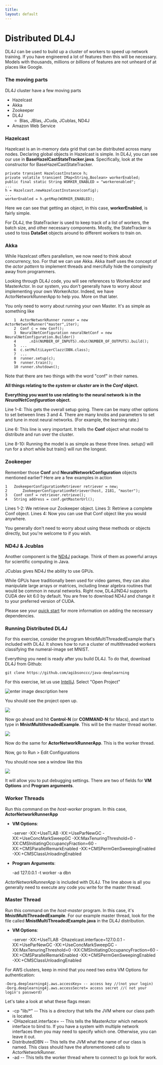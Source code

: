 ```yaml
---
title: 
layout: default
---
```


# Distributed DL4J

DL4J can be used to build up a cluster of workers to speed up network training. If you have engineered a lot of features then this will be necessary. Models with thousands, millions or *billions* of features are not unheard of at places like Google.

### The moving parts 

DL4J cluster have a few moving parts 

* Hazelcast
* Akka
* Zookeeper
* DL4J
	* Blas, JBlas, JCuda, JCublas, ND4J
* Amazon Web Service

### Hazelcast

Hazelcast is an in-memory data grid that can be distributed across many nodes. Declaring global objects in Hazelcast is  simple. In DL4J, you can see our use in **BaseHazelCastStateTracker.java**. Specifically, look at the constructor for BaseHazelCastStateTracker. 

    private transient HazelcastInstance h;
    private volatile transient IMap<String,Boolean> workerEnabled;
    public final static String WORKER_ENABLED = "workerenabled";
    ...
    h = Hazelcast.newHazelcastInstance(config);
    ...
    workerEnabled = h.getMap(WORKER_ENABLED);

Here we can see that getting an object, in this case, **workerEnabled**, is fairly simple. 

For DL4J, the StateTracker is used to keep track of a list of workers, the batch size, and other necessary components. Mostly, the StateTracker is used to toss **DataSet** objects around to different workers to train on.
    
### Akka

While Hazelcast offers parallelism, we now need to think about concurrency, too. For that we can use Akka.
Akka itself uses the concept of the *actor pattern* to implement threads and mercifully hide the complexity away from programmers.

Looking through DL4J code, you will see references to WorkerActor and MasterActor. In our system, you don't generally have to worry about implementing your own WorkerActor. Indeed, we have ActorNetworkRunnerApp to help you. More on that later.

You only need to worry about running your own Master. It's as simple as something like

		1  ActorNetworkRunner runner = new ActorNetworkRunner("master",iter);
	    2  Conf c = new Conf();
		3  NeuralNetConfiguration neuralNetConf = new NeuralNetConfiguration.Builder()
		4      .nIn(NUMBER_OF_INPUTS).nOut(NUMBER_OF_OUTPUTS).build();
		5  ...
		6  c.setMultiLayerClazz(DBN.class);
		7  ...
		8  runner.setup(c);
		9  runner.train();
		10 runner.shutdown();

Note that there are two things with the word "conf" in their names. 

**All things relating to the *system* or *cluster* are in the *Conf* object.**

**Everything you want to use relating to the neural network is in the *NeuralNetConfiguration* object.**

Line 1-4: This gets the overall setup going. There can be many other options to set between lines 3 and 4. There are many knobs and parameters to set and tune in most neural networks. (For example, the learning rate.)

Line 6: This line is very important. It tells the **Conf** object what model to distribute and run over the cluster. 

Line 8-10: Running the model is as simple as these three lines. *setup()* will run for a short while but train() will run the longest.

### Zookeeper

Remember those **Conf** and **NeuralNetworkConfiguration** objects mentioned earlier? Here are a few examples in action

	1	ZookeeperConfigurationRetriever retriever = new;
	2		ZookeeperConfigurationRetriever(host, 2181, "master");
	3	Conf conf = retriever.retrieve();
	4	String address = conf.getMasterUrl();

Lines 1-2: We retrieve our Zookeeper object.
Lines 3: Retrieve a complete Conf object.
Lines 4: Now you can use that Conf object like you would anywhere.
  
You generally don't need to worry about using these methods or objects directly, but you're welcome to if you wish.

### ND4J & Jcublas

Another component is the [ND4J](http://nd4j.org) package. Think of them as powerful arrays for scientific computing in Java.

JCublas gives ND4J the ability to use GPUs. 

While GPUs have traditionally been used for video games, they can also manipulate large arrays or matrices, including linear algebra routines that would be common in neural networks. Right now, DL4J/ND4J supports CUDA dev kit 6.0 by default. You are free to download ND4J and change it to your preferred version of CUDA.

Please see your [quick start](http://deeplearning4j.org/quickstart.html) for more information on adding the necessary dependencies.

### Running Distributed DL4J

For this exercise, consider the program MnistMultiThreadedExample that's included with DL4J. It shows how to run a cluster of multithreaded workers classifying the numeral-image set MNIST.

Everything you need is ready after you build DL4J. To do that, download DL4J from Github:

    git clone https://github.com/agibsonccc/java-deeplearning

For this exercise, let us use [IntelliJ](http://www.jetbrains.com/idea/download/).  Select "Open Project"

![enter image description here](http://i.imgur.com/lpoe46t.png)

You should see the project open up. 

![](http://i.imgur.com/wMxM3SM.png)

Now go ahead and hit **Control-N** (or **COMMAND-N** for Macs), and start to type in **MnistMultithreadedExample**. This will be the master thread worker.

![](http://i.imgur.com/JhrKhOz.png)

Now do the same for **ActorNetworkRunnerApp**. This is the worker thread.

Now, go to Run > Edit Configurations

You should now see a window like this

![](http://i.imgur.com/IdAVC46.png)

It will allow you to put debugging settings. There are two of fields for **VM Options** and **Program arguments**.

### Worker Threads

Run this command on the *host-worker* program. In this case, **ActorNetworkRunnerApp**

* **VM Options**:  

	-server -XX:+UseTLAB -XX:+UseParNewGC 	-XX:+UseConcMarkSweepGC -XX:MaxTenuringThreshold=0 	-XX:CMSInitiatingOccupancyFraction=60 -XX:+CMSParallelRemarkEnabled 
	-XX:+CMSPermGenSweepingEnabled -XX:+CMSClassUnloadingEnabled 

* **Program Arguments**:  

	-ad 127.0.0.1 -t worker -a dbn

*ActorNetworkRunnerApp* is included with DL4J. The line above is all you generally need to execute any code you write for the master thread.

### Master Thread

Run this command on the *host-master* program. In this case, it's **MnistMultiThreadedExample**. For our example master thread, look for the file called **MnistMultiThreadedExample.java** in the DL4J distribution.

* **VM Options**: 

	-server -XX:+UseTLAB -Dhazelcast.interface=127.0.0.1 -XX:+UseParNewGC -XX:+UseConcMarkSweepGC -XX:MaxTenuringThreshold=0 -XX:CMSInitiatingOccupancyFraction=60 -XX:+CMSParallelRemarkEnabled -XX:+CMSPermGenSweepingEnabled -XX:+CMSClassUnloadingEnabled 

For AWS clusters, keep in mind that you need two extra VM Options for authentication:

 	-Dorg.deeplearning4j.aws.accessKey= -- access key //(not your login)
	-Dorg.deeplearning4j.aws.accessSecret= access secret //( not your login's password)
 
Let's take a look at what these flags mean:

* -cp "lib/*" -- This is a directory that tells the JVM where our class path is located. 
* -DHazelcast.interface=  -- This tells the MasterActor which network interface to bind to. If you have a system with multiple network interfaces then you may need to specify which one. Otherwise,  you can leave it out.
* DistributedDBN -- This tells the JVM what the name of our class is named. This class should have the aforementioned calls to ActorNetworkRunner.
* -ad -- This tells the worker thread where to connect to go look for work.

